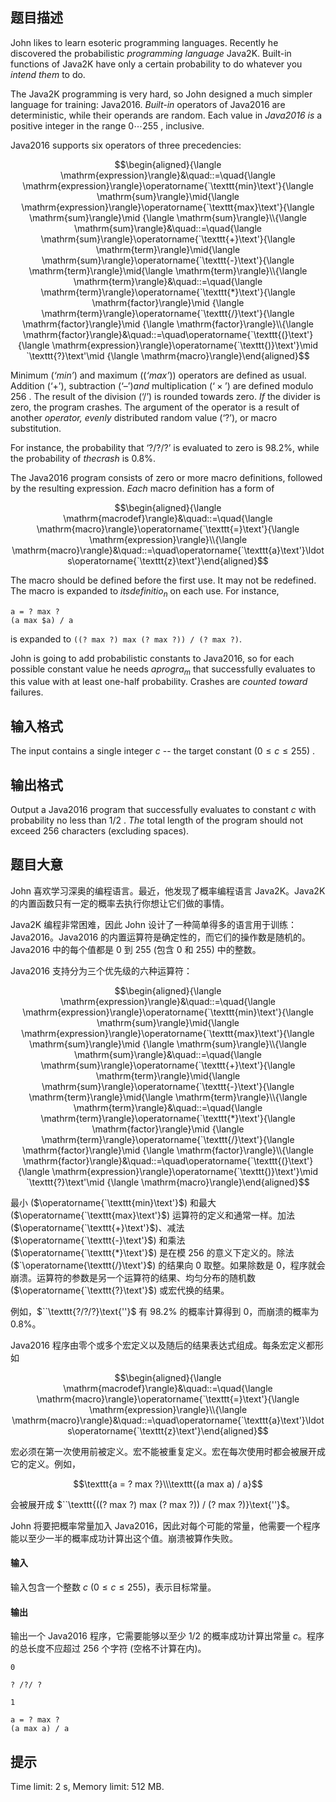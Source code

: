 ## 题目描述


John likes to learn esoteric programming languages. Recently he discovered the probabilistic $\textit{programming language}$ Java2K. Built-in functions of Java2K have only a certain probability to do whatever you $\textit{intend them}$ to do.

The Java2K programming is very hard, so John designed a much simpler language for training: Java2016. $\textit{Built-in}$ operators of Java2016 are deterministic, while their operands are random. Each value in $\textit{Java2016 is}$ a positive integer in the range $0 \cdots 255$ , inclusive.

Java2016 supports six operators of three precedencies:

$$\begin{aligned}{\langle \mathrm{expression}\rangle}&\quad::=\quad{\langle \mathrm{expression}\rangle}\operatorname{`\texttt{min}\text'}{\langle \mathrm{sum}\rangle}\mid{\langle \mathrm{expression}\rangle}\operatorname{`\texttt{max}\text'}{\langle \mathrm{sum}\rangle}\mid {\langle \mathrm{sum}\rangle}\\{\langle \mathrm{sum}\rangle}&\quad::=\quad{\langle \mathrm{sum}\rangle}\operatorname{`\texttt{+}\text'}{\langle \mathrm{term}\rangle}\mid{\langle \mathrm{sum}\rangle}\operatorname{`\texttt{-}\text'}{\langle \mathrm{term}\rangle}\mid{\langle \mathrm{term}\rangle}\\{\langle \mathrm{term}\rangle}&\quad::=\quad{\langle \mathrm{term}\rangle}\operatorname{`\texttt{*}\text'}{\langle \mathrm{factor}\rangle}\mid {\langle \mathrm{term}\rangle}\operatorname{`\texttt{/}\text'}{\langle \mathrm{factor}\rangle}\mid {\langle \mathrm{factor}\rangle}\\{\langle \mathrm{factor}\rangle}&\quad::=\quad\operatorname{`\texttt{(}\text'}{\langle \mathrm{expression}\rangle}\operatorname{`\texttt{)}\text'}\mid `\texttt{?}\text'\mid {\langle \mathrm{macro}\rangle}\end{aligned}$$

Minimum $(\textit{`min'})$ and maximum $((\textit{`max'}))$ operators are defined as usual. Addition $(\text{`+'}),$ subtraction $(\text{`--'}) and$ multiplication $(\text{`}\times\text{'})$ are defined modulo $256$ . The result of the division $(\text{`}/\text{'})$ is rounded towards zero. $\textit{If}$ the divider is zero, the program crashes. The argument of the operator is a result of another $\textit{operator, evenly}$ distributed random value $(\text{`}?\text{'})$, or macro substitution.

For instance, the probability that $\text{`?/?/?'}$ is evaluated to zero is $98.2\%$, while the probability of $the crash$ is $0.8\%$.

The Java2016 program consists of zero or more macro definitions, followed by the resulting expression. $ Each$ macro definition has a form of

$$\begin{aligned}{\langle \mathrm{macrodef}\rangle}&\quad::=\quad{\langle \mathrm{macro}\rangle}\operatorname{`\texttt{=}\text'}{\langle \mathrm{expression}\rangle}\\{\langle \mathrm{macro}\rangle}&\quad::=\quad\operatorname{`\texttt{a}\text'}\ldots\operatorname{`\texttt{z}\text'}\end{aligned}$$


The macro should be defined before the first use. It may not be redefined. The macro is expanded to $its definitio_n$ on each use. For instance,

```plain
a = ? max ?
(a max $a) / a
```

is expanded to `((? max ?) max (? max ?)) / (? max ?)`.

John is going to add probabilistic constants to Java2016, so for each possible constant value he needs $a progra_m$ that successfully evaluates to this value with at least one-half probability. Crashes are $\textit{counted toward}$ failures.



## 输入格式


The input contains a single integer $c$ -- the target constant $(0 \le c \le 255)$ .



## 输出格式


Output a Java2016 program that successfully evaluates to constant $c$ with probability no less than $1/2$ . $ The$ total length of the program should not exceed $256$ characters (excluding spaces).



## 题目大意
John 喜欢学习深奥的编程语言。最近，他发现了概率编程语言 Java2K。Java2K 的内置函数只有一定的概率去执行你想让它们做的事情。

Java2K 编程非常困难，因此 John 设计了一种简单得多的语言用于训练：Java2016。Java2016 的内置运算符是确定性的，而它们的操作数是随机的。Java2016 中的每个值都是 $0$ 到 $255$ (包含 $0$ 和 $255$) 中的整数。

Java2016 支持分为三个优先级的六种运算符：

$$\begin{aligned}{\langle \mathrm{expression}\rangle}&\quad::=\quad{\langle \mathrm{expression}\rangle}\operatorname{`\texttt{min}\text'}{\langle \mathrm{sum}\rangle}\mid{\langle \mathrm{expression}\rangle}\operatorname{`\texttt{max}\text'}{\langle \mathrm{sum}\rangle}\mid {\langle \mathrm{sum}\rangle}\\{\langle \mathrm{sum}\rangle}&\quad::=\quad{\langle \mathrm{sum}\rangle}\operatorname{`\texttt{+}\text'}{\langle \mathrm{term}\rangle}\mid{\langle \mathrm{sum}\rangle}\operatorname{`\texttt{-}\text'}{\langle \mathrm{term}\rangle}\mid{\langle \mathrm{term}\rangle}\\{\langle \mathrm{term}\rangle}&\quad::=\quad{\langle \mathrm{term}\rangle}\operatorname{`\texttt{*}\text'}{\langle \mathrm{factor}\rangle}\mid {\langle \mathrm{term}\rangle}\operatorname{`\texttt{/}\text'}{\langle \mathrm{factor}\rangle}\mid {\langle \mathrm{factor}\rangle}\\{\langle \mathrm{factor}\rangle}&\quad::=\quad\operatorname{`\texttt{(}\text'}{\langle \mathrm{expression}\rangle}\operatorname{`\texttt{)}\text'}\mid `\texttt{?}\text'\mid {\langle \mathrm{macro}\rangle}\end{aligned}$$

最小 ($\operatorname{`\texttt{min}\text'}$) 和最大 ($\operatorname{`\texttt{max}\text'}$) 运算符的定义和通常一样。加法 ($\operatorname{`\texttt{+}\text'}$)、减法 ($\operatorname{`\texttt{-}\text'}$) 和乘法 ($\operatorname{`\texttt{*}\text'}$) 是在模 $256$ 的意义下定义的。除法 ($`\operatorname{\texttt{/}\text'}$) 的结果向 $0$ 取整。如果除数是 $0$，程序就会崩溃。运算符的参数是另一个运算符的结果、均匀分布的随机数 ($\operatorname{`\texttt{?}\text'}$) 或宏代换的结果。

例如，$``\texttt{?/?/?}\text{''}$ 有 $98.2\%$ 的概率计算得到 $0$，而崩溃的概率为 $0.8\%$。

Java2016 程序由零个或多个宏定义以及随后的结果表达式组成。每条宏定义都形如

$$\begin{aligned}{\langle \mathrm{macrodef}\rangle}&\quad::=\quad{\langle \mathrm{macro}\rangle}\operatorname{`\texttt{=}\text'}{\langle \mathrm{expression}\rangle}\\{\langle \mathrm{macro}\rangle}&\quad::=\quad\operatorname{`\texttt{a}\text'}\ldots\operatorname{`\texttt{z}\text'}\end{aligned}$$

宏必须在第一次使用前被定义。宏不能被重复定义。宏在每次使用时都会被展开成它的定义。例如，

$$\texttt{a = ?  max ?}\\\texttt{(a max a) / a}$$

会被展开成 $``\texttt{((? max ?) max (? max ?)) / (? max ?)}\text{''}$。

John 将要把概率常量加入 Java2016，因此对每个可能的常量，他需要一个程序能以至少一半的概率成功计算出这个值。崩溃被算作失败。

#### 输入

输入包含一个整数 $c$ ($0\le c\le 255$)，表示目标常量。

#### 输出

输出一个 Java2016 程序，它需要能够以至少 $1/2$ 的概率成功计算出常量 $c$。程序的总长度不应超过 $256$ 个字符 (空格不计算在内)。

```input1
0

```

```output1
? /?/ ?

```

```input2
1

```

```output2
a = ? max ?
(a max a) / a

```

## 提示
Time limit: 2 s, Memory limit: 512 MB. 



